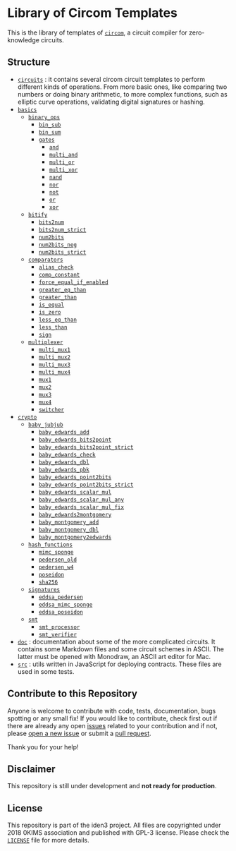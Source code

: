 # Library of Circom Templates

This is the library of templates of [`circom`](https://docs.circom.io/), a circuit compiler for zero-knowledge circuits. 

## Structure

- [`circuits`](circuits) : it contains several circom circuit templates to perform different kinds of operations. From more basic ones, like comparing two numbers or doing binary arithmetic, to more complex functions, such as elliptic curve operations, validating digital signatures or hashing.
- [`basics`](basics)
    - [`binary_ops`](basics/binary_ops)
        - [`bin_sub`](basics/binary_ops/bin_sub)
        - [`bin_sum`](basics/binary_ops/bin_sum)
        - [`gates`](basics/binary_ops/gates)
            - [`and`](basics/binary_ops/gates/and)
            - [`multi_and`](basics/binary_ops/gates/multi_and)
            - [`multi_or`](basics/binary_ops/gates/multi_or)
            - [`multi_xor`](basics/binary_ops/gates/multi_xor)
            - [`nand`](basics/binary_ops/gates/nand)
            - [`nor`](basics/binary_ops/gates/nor)
            - [`not`](basics/binary_ops/gates/not)
            - [`or`](basics/binary_ops/gates/or)
            - [`xor`](basics/binary_ops/gates/xor)
    - [`bitify`](basics/bitify)
        - [`bits2num`](basics/bitify/bits2num)
        - [`bits2num_strict`](basics/bitify/bits2num_strict)
        - [`num2bits`](basics/bitify/num2bits)
        - [`num2bits_neg`](basics/bitify/num2bits_neg)
        - [`num2bits_strict`](basics/bitify/num2bits_strict)
    - [`comparators`](basics/comparators)
        - [`alias_check`](basics/comparators/alias_check)
        - [`comp_constant`](basics/comparators/comp_constant)
        - [`force_equal_if_enabled`](basics/comparators/force_equal_if_enabled)
        - [`greater_eq_than`](basics/comparators/greater_eq_than)
        - [`greater_than`](basics/comparators/greater_than)
        - [`is_equal`](basics/comparators/is_equal)
        - [`is_zero`](basics/comparators/is_zero)
        - [`less_eq_than`](basics/comparators/less_eq_than)
        - [`less_than`](basics/comparators/less_than)
        - [`sign`](basics/comparators/sign)
    - [`multiplexer`](basics/multiplexer)
        - [`multi_mux1`](basics/multiplexer/multi_mux1)
        - [`multi_mux2`](basics/multiplexer/multi_mux2)
        - [`multi_mux3`](basics/multiplexer/multi_mux3)
        - [`multi_mux4`](basics/multiplexer/multi_mux4)
        - [`mux1`](basics/multiplexer/mux1)
        - [`mux2`](basics/multiplexer/mux2)
        - [`mux3`](basics/multiplexer/mux3)
        - [`mux4`](basics/multiplexer/mux4)
        - [`switcher`](basics/multiplexer/switcher)
- [`crypto`](crypto)
    - [`baby_jubjub`](crypto/baby_jubjub)
        - [`baby_edwards_add`](crypto/baby_jubjub/baby_edwards_add)
        - [`baby_edwards_bits2point`](crypto/baby_jubjub/baby_edwards_bits2point)
        - [`baby_edwards_bits2point_strict`](crypto/baby_jubjub/baby_edwards_bits2point_strict)
        - [`baby_edwards_check`](crypto/baby_jubjub/baby_edwards_check)
        - [`baby_edwards_dbl`](crypto/baby_jubjub/baby_edwards_dbl)
        - [`baby_edwards_pbk`](crypto/baby_jubjub/baby_edwards_pbk)
        - [`baby_edwards_point2bits`](crypto/baby_jubjub/baby_edwards_point2bits)
        - [`baby_edwards_point2bits_strict`](crypto/baby_jubjub/baby_edwards_point2bits_strict)
        - [`baby_edwards_scalar_mul`](crypto/baby_jubjub/baby_edwards_scalar_mul)
        - [`baby_edwards_scalar_mul_any`](crypto/baby_jubjub/baby_edwards_scalar_mul_any)
        - [`baby_edwards_scalar_mul_fix`](crypto/baby_jubjub/baby_edwards_scalar_mul_fix)
        - [`baby_edwards2montgomery`](crypto/baby_jubjub/baby_edwards2montgomery)
        - [`baby_montgomery_add`](crypto/baby_jubjub/baby_montgomery_add)
        - [`baby_montgomery_dbl`](crypto/baby_jubjub/baby_montgomery_dbl)
        - [`baby_montgomery2edwards`](crypto/baby_jubjub/baby_montgomery2edwards)
    - [`hash_functions`](crypto/hash_functions)
        - [`mimc_sponge`](crypto/hash_functions/mimc_sponge)
        - [`pedersen_old`](crypto/hash_functions/pedersen_old)
        - [`pedersen_w4`](crypto/hash_functions/pedersen_w4)
        - [`poseidon`](crypto/hash_functions/poseidon)
        - [`sha256`](crypto/hash_functions/sha256)
    - [`signatures`](crypto/signatures)
        - [`eddsa_pedersen`](crypto/signatures/eddsa_pedersen)
        - [`eddsa_mimc_sponge`](crypto/signatures/eddsa_mimc_sponge)
        - [`eddsa_poseidon`](crypto/signatures/eddsa_poseidon)
    - [`smt`](crypto/smt)
        - [`smt_processor`](crypto/smt/smt_processor)
        - [`smt_verifier`](crypto/smt/smt_verifier)
- [`doc`](doc) : documentation about some of the more complicated circuits. It contains some Markdown files and some circuit schemes in ASCII. The latter must be opened with Monodraw, an ASCII art editor for Mac.
- [`src`](src) : utils written in JavaScript for deploying contracts. These files are used in some tests.

<!-- Auxiliary files:
    - [.eslintrc.js](.eslintrc.js)
    - [.gitignore](.gitignore)
    - [`node_modules`](node_modules)
    - [index.js](index.js)
    - [package.json](package.json)
    - [package-lock.json](package-lock.json)
    - [README.md](README.md)
    - [LICENSE](LICENSE)
-->

## Contribute to this Repository

Anyone is welcome to contribute with code, tests, documentation, bugs spotting or any small fix! If you would like to contribute, check first out if there are already any open [issues](https://github.com/iden3/circomlib/issues) related to your contribution and if not, please [open a new issue](https://github.com/iden3/circomlib/issues/new) or submit a [pull request](https://github.com/iden3/circomlib/pulls).

Thank you for your help!

## Disclaimer

This repository is still under development and **not ready for production**.  

## License

This repository is part of the iden3 project. All files are copyrighted under 2018 0KIMS association and published with GPL-3 license. Please check the [`LICENSE`](/LICENSE) file for more details.